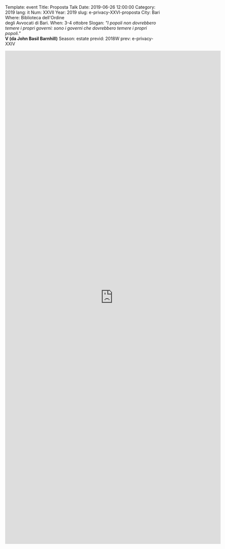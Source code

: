 Template: event
Title: Proposta Talk
Date: 2019-06-26 12:00:00
Category: 2019
lang: it
Num: XXVII
Year: 2019
slug: e-privacy-XXVI-proposta
City: Bari
Where: Biblioteca dell'Ordine<br/>degli Avvocati di Bari.
When: 3-4 ottobre
Slogan: <i>"I popoli non dovrebbero temere i propri governi: sono i governi che dovrebbero temere i propri popoli."</i><br/><b>V (da John Basil Barnhill)</b>
Season: estate
previd: 2018W
prev: e-privacy-XXIV


<iframe src="https://docs.google.com/forms/d/e/1FAIpQLSexNkPwLTJ7fIai3CIjQb1ej0K88wcKeLzvMPgNxPdZwjZWsg/viewform?embedded=true" width="700" height="1600" frameborder="0" marginheight="0" marginwidth="0">Caricamento in corso...</iframe>
